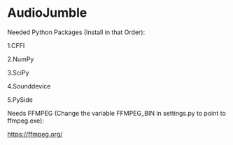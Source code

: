 # AudioJumble

Needed Python Packages (Install in that Order): 

1.CFFI

2.NumPy 

3.SciPy 

4.Sounddevice 

5.PySide


Needs FFMPEG (Change the variable FFMPEG_BIN in settings.py to point to ffmpeg.exe):

https://ffmpeg.org/
